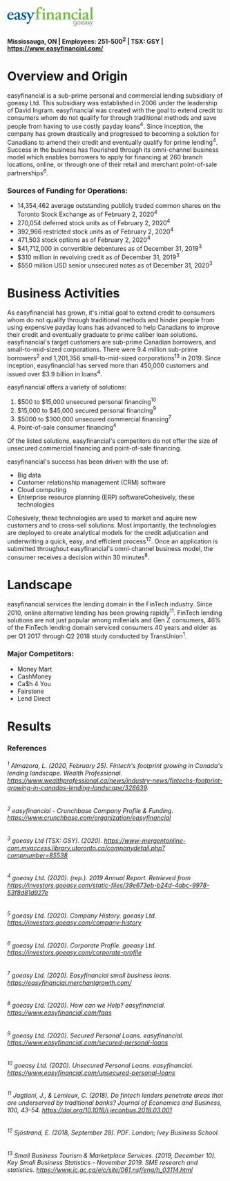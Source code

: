 ![easyfinancial logo](easyfinancial_logo.png)

#### Mississauga, ON | Employees: 251-500<sup>2</sup> | TSX: GSY | https://www.easyfinancial.com/

# **Overview and Origin**

easyfinancial is a sub-prime personal and commercial lending subsidiary of goeasy Ltd. This subsidiary was established in 2006 under the leadership of David Ingram. easyfinancial was created with the goal to extend credit to consumers whom do not qualify for through traditional methods and save people from having to use costly payday loans<sup>4</sup>. Since inception, the company has grown drastically and progressed to becoming a solution for Canadians to amend their credit and eventually qualify for prime lending<sup>4</sup>. Success in the business has flourished through its omni-channel business model which enables borrowers to apply for financing at 260 branch locations, online, or through one of their retail and merchant point-of-sale partnerships<sup>6</sup>. 

### **Sources of Funding for Operations:**

* 14,354,462 average outstanding publicly traded common shares on the Toronto Stock Exchange as of February 2, 2020<sup>4</sup>
* 270,054 deferred stock units as of February 2, 2020<sup>4</sup>
* 392,966 restricted stock units as of February 2, 2020<sup>4</sup>
* 471,503 stock options as of February 2, 2020<sup>4</sup>
* $41,712,000 in convertible debentures as of December 31, 2019<sup>3</sup>
* $310 million in revolving credit as of December 31, 2019<sup>3</sup>
* $550 million USD senior unsecured notes as of December 31, 2020<sup>3</sup>

# **Business Activities**

As easyfinancial has grown, it's initial goal to extend credit to consumers whom do not qualify through traditional methods and hinder people from using expensive payday loans has advanced to help Canadians to improve their credit and eventually graduate to prime caliber loan solutions. easyfinancial's target customers are sub-prime Canadian borrowers, and small-to-mid-sized corporations. There were 9.4 million sub-prime borrowers<sup>2</sup> and 1,201,356 small-to-mid-sized corporations<sup>13</sup> in 2019. Since inception, easyfinancial has served more than 450,000 customers and issued over $3.9 billion in loans<sup>4</sup>.

easyfinancial offers a variety of solutions:

1) $500 to $15,000 unsecured personal financing<sup>10</sup>
2) $15,000 to $45,000 secured personal financing<sup>9</sup>
3) $5000 to $300,000 unsecured commercial financing<sup>7</sup>
4) Point-of-sale consumer financing<sup>4</sup>

Of the listed solutions, easyfinancial's competitors do not offer the size of unsecured commercial financing and point-of-sale financing.

easyfinancial's success has been driven with the use of:

* Big data
* Customer relationship management (CRM) software
* Cloud computing
* Enterprise resource planning (ERP) softwareCohesively, these technologies 

Cohesively, these technologies are used to market and aquire new customers and to cross-sell solutions. Most importantly, the technologies are deployed to create analytical models for the credit adjutication and underwriting a quick, easy, and efficient process<sup>12</sup>. Once an application is submitted throughout easyfinancial's omni-channel business model, the consumer receives a decision within 30 minutes<sup>8</sup>.

# **Landscape**

easyfinancial services the lending domain in the FinTech industry. Since 2010, online alternative lending has been growing rapidly<sup>11</sup>. FinTech lending solutions are not just popular among millenials and Gen Z consumers, 46% of the FinTech lending domain serviced consumers 40 years and older as per Q1 2017 through Q2 2018 study conducted by TransUnion<sup>1</sup>.

### **Major Competitors:**
* Money Mart
* CashMoney
* Ca$h 4 You
* Fairstone
* Lend Direct

# **Results**



### **References**
###### <sup>1</sup> Almazora, L. (2020, February 25). *Fintech's footprint growing in Canada's lending landscape. Wealth Professional*. https://www.wealthprofessional.ca/news/industry-news/fintechs-footprint-growing-in-canadas-lending-landscape/326639. 
###### <sup>2</sup> *easyfinancial - Crunchbase Company Profile & Funding*. https://www.crunchbase.com/organization/easyfinancial
###### <sup>3</sup> goeasy Ltd (TSX: GSY). (2020). https://www-mergentonline-com.myaccess.library.utoronto.ca/companydetail.php?compnumber=85538
###### <sup>4</sup> goeasy Ltd. (2020). (rep.). *2019 Annual Report*. Retrieved from https://investors.goeasy.com/static-files/39e673eb-b24d-4abc-9978-53f8d81d927e 
###### <sup>5</sup> goeasy Ltd. (2020). *Company History*. goeasy Ltd. https://investors.goeasy.com/company-history
###### <sup>6</sup> goeasy Ltd. (2020). *Corporate Profile*. goeasy Ltd. https://investors.goeasy.com/corporate-profile
###### <sup>7</sup> goeasy Ltd. (2020). Easyfinancial small business loans. https://easyfinancial.merchantgrowth.com/
###### <sup>8</sup> goeasy Ltd. (2020). *How can we Help?* easyfinancial. https://www.easyfinancial.com/faqs
###### <sup>9</sup> goeasy Ltd. (2020). *Secured Personal Loans*. easyfinancial. https://www.easyfinancial.com/secured-personal-loans
###### <sup>10</sup> goeasy Ltd. (2020). *Unsecured Personal Loans*. easyfinancial. https://www.easyfinancial.com/unsecured-personal-loans
###### <sup>11</sup> Jagtiani, J., &amp; Lemieux, C. (2018). Do fintech lenders penetrate areas that are underserved by traditional banks? Journal of Economics and Business, 100, 43–54. https://doi.org/10.1016/j.jeconbus.2018.03.001 
###### <sup>12</sup> Sjöstrand, E. (2018, September 28). PDF. London; Ivey Business School.
###### <sup>13</sup> Small Business Tourism & Marketplace Services. (2019, December 10). Key Small Business Statistics - November 2019. SME research and statistics. https://www.ic.gc.ca/eic/site/061.nsf/eng/h_03114.html